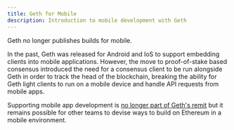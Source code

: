 ```yaml
---
title: Geth for Mobile
description: Introduction to mobile development with Geth
---
```


<Note>
Geth no longer publishes builds for mobile.
</Note>

In the past, Geth was released for Android and IoS to support embedding clients into mobile applications. However, the move to proof-of-stake based consensus introduced the need for a consensus client to be run alongside Geth in order to track the head of the blockchain, breaking the ability for Geth light clients to run on a mobile device and handle API requests from mobile apps.

Supporting mobile app development is [no longer part of Geth's remit](https://github.com/ethereum/go-ethereum/pull/26599) but it remains possible for other teams to devise ways to build on Ethereum in a mobile environment.